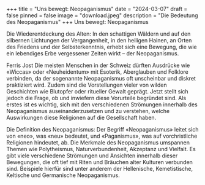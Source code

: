 +++
title = "Uns bewegt: Neopaganismus"
date = "2024-03-07"
draft = false
pinned = false
image = "download.jpeg"
description = "Die Bedeutung des Neopaganismus"
+++
Uns bewegt: Neopaganismus

Die Wiederentdeckung des Alten: In den schattigen Wäldern und auf den silbernen Lichtungen der Vergangenheit, in den heiligen Hainen, an Orten des Friedens und der Selbsterkenntnis, erhebt sich eine Bewegung, die wie ein lebendiges Erbe vergessener Zeiten wirkt – der Neopaganismus.

Ferris Jost
Die meisten Menschen in der Schweiz dürften Ausdrücke wie «Wiccas» oder «Neuheidentum» mit Esoterik, Aberglauben und Folklore verbinden, da der sogenannte Neopaganismus oft unscheinbar und diskret praktiziert wird. Zudem sind die Vorstellungen vieler von wilden Geschichten wie Blutopfer oder ritueller Gewalt geprägt. Jetzt stellt sich jedoch die Frage, ob und inwiefern diese Vorurteile begründet sind. Als erstes ist es wichtig, sich mit den verschiedenen Strömungen innerhalb des Neopaganismus auseinanderzusetzen und zu verstehen, welche Auswirkungen diese Religionen auf die Gesellschaft haben.

Die Definition des Neopaganismus: Der Begriff «Neopaganismus» leitet sich von «neo», was «neu» bedeutet, und «Paganismus», was auf vorchristliche Religionen hindeutet, ab. Die Merkmale des Neopaganismus umspannen Themen wie Polytheismus, Naturverbundenheit, Akzeptanz und Vielfalt. Es gibt viele verschiedene Strömungen und Ansichten innerhalb dieser Bewegungen, die oft tief mit Riten und Bräuchen alter Kulturen verbunden sind. Beispiele hierfür sind unter anderem der Hellenische, Kemetistische, Keltische und Germanische Neopaganismus.